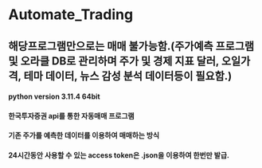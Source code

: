 # Automate_Trading
## 해당프로그램만으로는 매매 불가능함.(주가예측 프로그램 및 오라클 DB로 관리하며 주가 및 경제 지표 달러, 오일가격, 테마 데이터, 뉴스 감성 분석 데이터등이 필요함.)


#### python version 3.11.4 64bit
#### 한국투자증권 api를 통한 자동매매 프로그램
#### 기존 주가를 예측한 데이터를 이용하여 매매하는 방식
#### 24시간동안 사용할 수 있는 access token은 .json을 이용하여 한번만 발급. 
